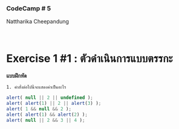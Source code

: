 ### CodeCamp # 5 <br>
Nattharika Cheepandung <br>
<br>
<br>

# Exercise 1 #1 : ตัวดำเนินการแบบตรรกะ

**แบบฝึกหัด** 

    1. คำสั่งต่อไปนี้จะแสดงค่าเป็นอะไร

```javascript
alert( null || 2 || undefined );
alert( alert(1) || 2 || alert(3) );
alert( 1 && null && 2 );
alert( alert(1) && alert(2) );
alert( null || 2 && 3 || 4 );
```
